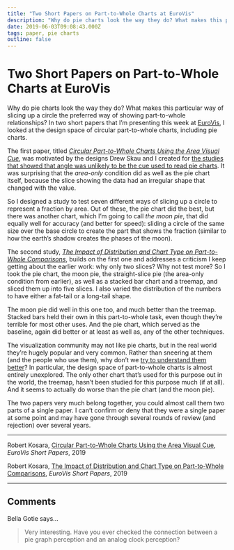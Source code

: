 ```yaml
---
title: "Two Short Papers on Part-to-Whole Charts at EuroVis"
description: "Why do pie charts look the way they do? What makes this particular way of slicing up a circle the preferred way of showing part-to-whole relationships? In two short papers that I’m presenting this week at EuroVis, I looked at the design space of circular part-to-whole charts, including pie charts."
date: 2019-06-03T09:08:43.000Z
tags: paper, pie charts
outline: false
---
```


# Two Short Papers on Part-to-Whole Charts at EuroVis

Why do pie charts look the way they do? What makes this particular way of slicing up a circle the preferred way of showing part-to-whole relationships? In two short papers that I’m presenting this week at <a href="https://www.eurovis.org">EuroVis</a>, I looked at the design space of circular part-to-whole charts, including pie charts.

The first paper, titled <em><a href="https://kosara.net/publications/Kosara-EuroVis-2019a.html">Circular Part-to-Whole Charts Using the Area Visual Cue</a></em>, was motivated by the designs Drew Skau and I created for <a href="https://eagereyes.org/papers/a-pair-of-pie-chart-papers">the studies that showed that angle was unlikely to be the cue used to read pie charts</a>. It was surprising that the <em>area-only</em> condition did as well as the pie chart itself, because the slice showing the data had an irregular shape that changed with the value.

So I designed a study to test seven different ways of slicing up a circle to represent a fraction by area. Out of these, the pie chart did the best, but there was another chart, which I’m going to call <em>the moon pie</em>, that did equally well for accuracy (and better for speed): sliding a circle of the same size over the base circle to create the part that shows the fraction (similar to how the earth’s shadow creates the phases of the moon).

The second study, <em><a href="https://kosara.net/publications/Kosara-EuroVis-2019b.html">The Impact of Distribution and Chart Type on Part-to-Whole Comparisons</a></em>, builds on the first one and addresses a criticism I keep getting about the earlier work: why only two slices? Why not test more? So I took the pie chart, the moon pie, the straight-slice pie (the area-only condition from earlier), as well as a stacked bar chart and a treemap, and sliced them up into five slices. I also varied the distribution of the numbers to have either a fat-tail or a long-tail shape.

The moon pie did well in this one too, and much better than the treemap. Stacked bars held their own in this part-to-whole task, even though they’re terrible for most other uses. And the pie chart, which served as the baseline, again did better or at least as well as, any of the other techniques.

The visualization community may not like pie charts, but in the real world they’re hugely popular and very common. Rather than sneering at them (and the people who use them), why don’t we <a href="https://eagereyes.org/blog/2016/an-illustrated-tour-of-the-pie-chart-study-results">try to understand them better</a>? In particular, the design space of part-to-whole charts is almost entirely unexplored. The only other chart that’s used for this purpose out in the world, the treemap, hasn’t been studied for this purpose much (if at all). And it seems to actually do worse than the pie chart (and the moon pie).

The two papers very much belong together, you could almost call them two parts of a single paper. I can’t confirm or deny that they were a single paper at some point and may have gone through several rounds of review (and rejection) over several years.

<hr class="wp-block-separator is-style-wide"/>

Robert Kosara, <a href="https://kosara.net/publications/Kosara-EuroVis-2019a.html">Circular Part-to-Whole Charts Using the Area Visual Cue</a>, <em>EuroVis Short Papers</em>, 2019

Robert Kosara, <a href="https://kosara.net/publications/Kosara-EuroVis-2019b.html">The Impact of Distribution and Chart Type on Part-to-Whole Comparisons</a>, <em>EuroVis Short Papers</em>, 2019


---
## Comments

Bella Gotie says…
>	Very interesting. Have you ever checked the connection between a pie graph perception and an analog clock perception?


